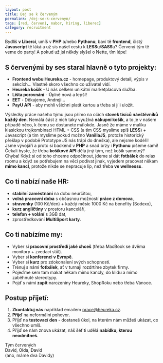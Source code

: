 ```yaml
---
layout: post
title: Dej se k červeným
permalink: /dej-se-k-cervenym/
tags: [red, červení, nabor, hiring, liberec]
category: recruitment
---
```


Bydlíš **v Liberci**, umíš v **PHP** a/nebo **Pythonu**, baví tě **frontend**, čistý **Javascript** tě láká
a už sis našel cestu k **LESS**u/**SASS**u? Červený tým tě veme do party! A pokud už jsi někdy slyšel o Nette, tím lépe!

## S červenými by ses staral hlavně o tyto projekty:
* **Frontend webu Heureka.cz** - homepage, produktový detail, výpis v sekcích... Vlastně skoro všechno co uživatel vidí.
* **Heureka košík** - U nás celkem unikátní marketplacová služba.
* **Lišta porovnání** - Úplně nová a lepší!
* **EET** - Děkujeme, Andreji...
* **PayU API** - aby mohli všichni platit kartou a třeba si jí i uložit.

Výsledky práce našeho týmu jsou přímo na očích **stovek tisíců návštěvníků každý den**. Nemálá část z nich taky využívá
**nákupní košík**, a to je v našem případě něco, k čemu se dostanete málokde. Jasně že máme v malíku klasickou trojkombinaci
HTML + CSS (a tim CSS myslíme spíš **LESS**) + Javascript (a tim myslíme pokud možno **VanillaJS**, protože historický
přešlap v podobě Prototype JS nás trápí do dneška), ale nejsme kodéři! Jsme vývojáři a proto si backend v **PHP** a snad
brzy i **Pythonu** píšeme sami! Čekali byste, že třeba **košíkové API** dělá jiný tým, než košík samotný? Chyba! Když si od
toho chceme odpočinout, jdeme si dát **fotbálek** do relax roomu a když se potřebujem na věci podívat jinak, vyjedem pracovat
někam **mimo kancl**, protože nikde se nepracuje líp, než třeba **ve wellnessu**.

## Co ti nabízí naše HR:
* **stabilní zaměstnání** na dobu neurčitou, 
* **volná pracovní doba** s občasnou možností **práce z domova**,
* **stravenky** (100 Kč/den) + každý měsíc 1000 Kč na benefity (Sodexo),
* **kurz angličtiny** v prostoru kanceláří,
* **telefon + volání** s 3GB dat,
* zprostředkování **MultiSport karty**.

## Co ti nabízíme my:
* Vyber si **pracovní prostředí jaké chceš** (třeba MacBook se dvěma monitory + zvedací stůl).
* Vyber si **konferenci v Evropě**.
* Vyber si **kurz** pro zdokonalení svých schopností.
* Trénuj s námi **fotbálek**, ať v turnaji rozdrtíme zbytek firmy.
* Pojeďme sem tam makat někam mimo kancly, do klidu a mimo zaběhnuté stereotypy.
* Pojď s námi **zapít** narozeniny Heureky, ShopRoku nebo třeba Vánoce.

## Postup přijetí:
1. **Zkontaktuj nás** například emailem [prace@heureka.cz](mailto:prace@heureka.cz "poslat email").
2. **Přijď** na neformální pohovor.
3. Přijď na **testovací den** - dostaneš úkol, na kterém nám můžeš ukázat, co všechno umíš.
4. Přijď se nám znova ukázat, náš šéf ti udělá **nabídku, kterou neodmítneš**.

Tým červených  
David, Olda, David  
(ano, máme dva Davidy)
